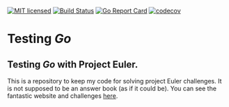 [![MIT licensed](https://img.shields.io/badge/license-MIT-blue.svg)](./LICENSE)
[![Build Status](https://travis-ci.com/andrew-field/testing_go.svg?branch=master)](https://travis-ci.com/andrew-field/testing_go)
[![Go Report Card](https://goreportcard.com/badge/github.com/andrew-field/testing_go)](https://goreportcard.com/report/github.com/andrew-field/testing_go)
[![codecov](https://codecov.io/gh/andrew-field/testing_go/branch/master/graph/badge.svg)](https://codecov.io/gh/andrew-field/testing_go)

# Testing *Go*

## Testing *Go* with Project Euler.  
This is a repository to keep my code for solving project Euler challenges. It is not supposed to be an answer book (as if it could be). You can see the fantastic website and challenges [here](https://projecteuler.net/ "Project Euler").
